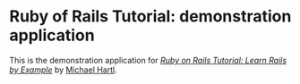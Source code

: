 # Ruby of Rails Tutorial: demonstration application

This is the demonstration application for [*Ruby on Rails Tutorial: Learn Rails by Example*](http://railstutorial.org) by [Michael Hartl](http://michaelhartl.com).